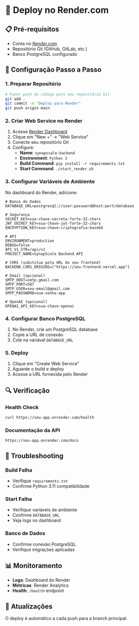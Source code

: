 # 🚀 Deploy no Render.com

## 📋 Pré-requisitos
- Conta no [Render.com](https://render.com)
- Repositório Git (GitHub, GitLab, etc.)
- Banco PostgreSQL configurado

## 🔧 Configuração Passo a Passo

### 1. **Preparar Repositório**
```bash
# Fazer push do código para seu repositório Git
git add .
git commit -m "Deploy para Render"
git push origin main
```

### 2. **Criar Web Service no Render**
1. Acesse [Render Dashboard](https://dashboard.render.com)
2. Clique em "New +" → "Web Service"
3. Conecte seu repositório Git
4. Configure:
   - **Name**: `synapscale-backend`
   - **Environment**: `Python 3`
   - **Build Command**: `pip install -r requirements.txt`
   - **Start Command**: `./start_render.sh`

### 3. **Configurar Variáveis de Ambiente**
No dashboard do Render, adicione:

```env
# Banco de Dados
DATABASE_URL=postgresql://user:password@host:port/database

# Segurança
SECRET_KEY=sua-chave-secreta-forte-32-chars
JWT_SECRET_KEY=sua-chave-jwt-forte-32-chars
ENCRYPTION_KEY=sua-chave-criptografia-base64

# API
ENVIRONMENT=production
DEBUG=false
API_V1_STR=/api/v1
PROJECT_NAME=SynapScale Backend API

# CORS (substitua pela URL do seu frontend)
BACKEND_CORS_ORIGINS=["https://seu-frontend.vercel.app"]

# Email (opcional)
SMTP_HOST=smtp.gmail.com
SMTP_PORT=587
SMTP_USER=seu-email@gmail.com
SMTP_PASSWORD=sua-senha-app

# OpenAI (opcional)
OPENAI_API_KEY=sua-chave-openai
```

### 4. **Configurar Banco PostgreSQL**
1. No Render, crie um PostgreSQL database
2. Copie a URL de conexão
3. Cole na variável `DATABASE_URL`

### 5. **Deploy**
1. Clique em "Create Web Service"
2. Aguarde o build e deploy
3. Acesse a URL fornecida pelo Render

## 🔍 Verificação

### Health Check
```bash
curl https://seu-app.onrender.com/health
```

### Documentação da API
```
https://seu-app.onrender.com/docs
```

## 🐛 Troubleshooting

### Build Falha
- Verifique `requirements.txt`
- Confirme Python 3.11 compatibilidade

### Start Falha
- Verifique variáveis de ambiente
- Confirme `DATABASE_URL`
- Veja logs no dashboard

### Banco de Dados
- Confirme conexão PostgreSQL
- Verifique migrações aplicadas

## 📊 Monitoramento
- **Logs**: Dashboard do Render
- **Métricas**: Render Analytics
- **Health**: `/health` endpoint

## 🔄 Atualizações
O deploy é automático a cada push para a branch principal.


